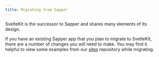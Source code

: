 ```yaml
---
title: Migrating from Sapper
---
```


SvelteKit is the successor to Sapper and shares many elements of its design.

If you have an existing Sapper app that you plan to migrate to SvelteKit, there are a number of changes you will need to make. You may find it helpful to view some examples from our [sites](https://github.com/sveltejs/kit/tree/master/examples) repository while migrating.
